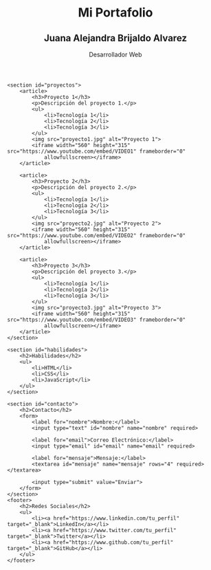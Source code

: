 <!DOCTYPEhtml>
<html lang="en">

<head>
    <meta charset="UTF-8">
    <meta name="viewport" content="width=device-width, initial-scale=1.0">
    <link rel="stylesheet" href="style.css">
    <title>Portafolio ejemplo</title>
</head>

<body>
    <header>
        <h1>Mi Portafolio</h1>
        <h2>Juana Alejandra Brijaldo Alvarez</h2>
        <p>Desarrollador Web</p>
    </header>

    <section id="proyectos">
        <article>
            <h3>Proyecto 1</h3>
            <p>Descripción del proyecto 1.</p>
            <ul>
                <li>Tecnología 1</li>
                <li>Tecnología 2</li>
                <li>Tecnología 3</li>
            </ul>
            <img src="proyecto1.jpg" alt="Proyecto 1">
            <iframe width="560" height="315" src="https://www.youtube.com/embed/VIDEO1" frameborder="0"
                allowfullscreen></iframe>
        </article>

        <article>
            <h3>Proyecto 2</h3>
            <p>Descripción del proyecto 2.</p>
            <ul>
                <li>Tecnología 1</li>
                <li>Tecnología 2</li>
                <li>Tecnología 3</li>
            </ul>
            <img src="proyecto2.jpg" alt="Proyecto 2">
            <iframe width="560" height="315" src="https://www.youtube.com/embed/VIDEO2" frameborder="0"
                allowfullscreen></iframe>
        </article>

        <article>
            <h3>Proyecto 3</h3>
            <p>Descripción del proyecto 3.</p>
            <ul>
                <li>Tecnología 1</li>
                <li>Tecnología 2</li>
                <li>Tecnología 3</li>
            </ul>
            <img src="proyecto3.jpg" alt="Proyecto 3">
            <iframe width="560" height="315" src="https://www.youtube.com/embed/VIDEO3" frameborder="0"
                allowfullscreen></iframe>
        </article>
    </section>

    <section id="habilidades">
        <h2>Habilidades</h2>
        <ul>
            <li>HTML</li>
            <li>CSS</li>
            <li>JavaScript</li>
        </ul>
    </section>

    <section id="contacto">
        <h2>Contacto</h2>
        <form>
            <label for="nombre">Nombre:</label>
            <input type="text" id="nombre" name="nombre" required>

            <label for="email">Correo Electrónico:</label>
            <input type="email" id="email" name="email" required>

            <label for="mensaje">Mensaje:</label>
            <textarea id="mensaje" name="mensaje" rows="4" required></textarea>

            <input type="submit" value="Enviar">
        </form>
    </section>
    <footer>
        <h2>Redes Sociales</h2>
        <ul>
            <li><a href="https://www.linkedin.com/tu_perfil" target="_blank">LinkedIn</a></li>
            <li><a href="https://www.twitter.com/tu_perfil" target="_blank">Twitter</a></li>
            <li><a href="https://www.github.com/tu_perfil" target="_blank">GitHub</a></li>
        </ul>
    </footer>
</body>

</html>
